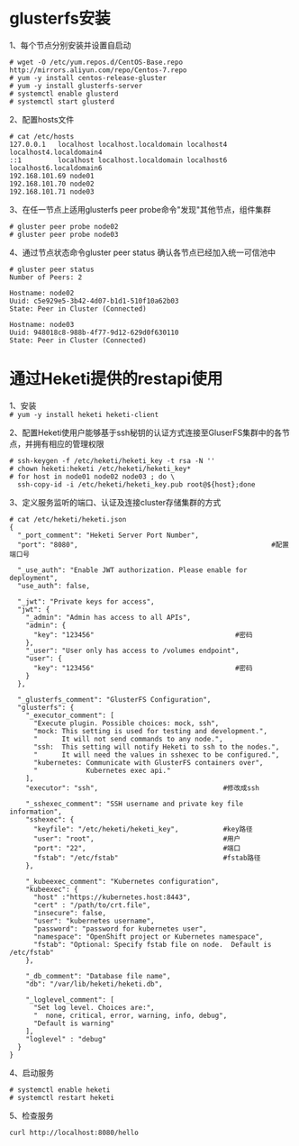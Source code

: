 glusterfs安装
===
1、每个节点分别安装并设置自启动  
``` 
# wget -O /etc/yum.repos.d/CentOS-Base.repo http://mirrors.aliyun.com/repo/Centos-7.repo
# yum -y install centos-release-gluster
# yum -y install glusterfs-server
# systemctl enable glusterd
# systemctl start glusterd
```  

2、配置hosts文件  
```
# cat /etc/hosts
127.0.0.1   localhost localhost.localdomain localhost4 localhost4.localdomain4
::1         localhost localhost.localdomain localhost6 localhost6.localdomain6
192.168.101.69 node01
192.168.101.70 node02
192.168.101.71 node03
```  

3、在任一节点上适用glusterfs peer probe命令"发现"其他节点，组件集群
```
# gluster peer probe node02
# gluster peer probe node03
```  

4、通过节点状态命令gluster peer status 确认各节点已经加入统一可信池中  
```
# gluster peer status
Number of Peers: 2

Hostname: node02
Uuid: c5e929e5-3b42-4d07-b1d1-510f10a62b03
State: Peer in Cluster (Connected)

Hostname: node03
Uuid: 948018c8-988b-4f77-9d12-629d0f630110
State: Peer in Cluster (Connected)
```  


通过Heketi提供的restapi使用
===
1、安装  
``` # yum -y install heketi heketi-client ```  


2、配置Heketi使用户能够基于ssh秘钥的认证方式连接至GluserFS集群中的各节点，并拥有相应的管理权限  
```
# ssh-keygen -f /etc/heketi/heketi_key -t rsa -N ''
# chown heketi:heketi /etc/heketi/heketi_key*
# for host in node01 node02 node03 ; do \
  ssh-copy-id -i /etc/heketi/heketi_key.pub root@${host};done
```  

3、定义服务监听的端口、认证及连接cluster存储集群的方式  
```
# cat /etc/heketi/heketi.json
{
  "_port_comment": "Heketi Server Port Number",
  "port": "8080",                                                #配置端口号

  "_use_auth": "Enable JWT authorization. Please enable for deployment",
  "use_auth": false,

  "_jwt": "Private keys for access",
  "jwt": {
    "_admin": "Admin has access to all APIs",
    "admin": {
      "key": "123456"                                   #密码
    },
    "_user": "User only has access to /volumes endpoint",
    "user": {
      "key": "123456"                                   #密码
    }
  },

  "_glusterfs_comment": "GlusterFS Configuration",
  "glusterfs": {
    "_executor_comment": [
      "Execute plugin. Possible choices: mock, ssh",
      "mock: This setting is used for testing and development.",
      "      It will not send commands to any node.",
      "ssh:  This setting will notify Heketi to ssh to the nodes.",
      "      It will need the values in sshexec to be configured.",
      "kubernetes: Communicate with GlusterFS containers over",
      "            Kubernetes exec api."
    ],
    "executor": "ssh",                               #修改成ssh

    "_sshexec_comment": "SSH username and private key file information",
    "sshexec": {
      "keyfile": "/etc/heketi/heketi_key",           #key路径
      "user": "root",                                #用户
      "port": "22",                                  #端口
      "fstab": "/etc/fstab"                          #fstab路径
    },

    "_kubeexec_comment": "Kubernetes configuration",
    "kubeexec": {
      "host" :"https://kubernetes.host:8443",
      "cert" : "/path/to/crt.file",
      "insecure": false,
      "user": "kubernetes username",
      "password": "password for kubernetes user",
      "namespace": "OpenShift project or Kubernetes namespace",
      "fstab": "Optional: Specify fstab file on node.  Default is /etc/fstab"
    },

    "_db_comment": "Database file name",
    "db": "/var/lib/heketi/heketi.db",

    "_loglevel_comment": [
      "Set log level. Choices are:",
      "  none, critical, error, warning, info, debug",
      "Default is warning"
    ],
    "loglevel" : "debug"
  }
}
```  

4、启动服务  
```
# systemctl enable heketi
# systemctl restart heketi
```  

5、检查服务  
```
curl http://localhost:8080/hello
```  
